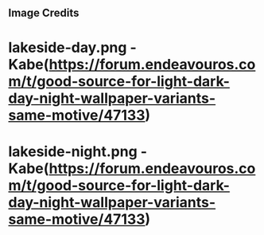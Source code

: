 ## Image Credits ##

# lakeside-day.png - Kabe(https://forum.endeavouros.com/t/good-source-for-light-dark-day-night-wallpaper-variants-same-motive/47133)
# lakeside-night.png - Kabe(https://forum.endeavouros.com/t/good-source-for-light-dark-day-night-wallpaper-variants-same-motive/47133)